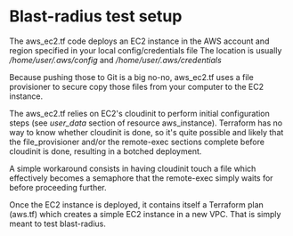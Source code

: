 # Blast-radius test setup

The aws_ec2.tf code deploys an EC2 instance in the AWS account and region specified in your local config/credentials file
The location is usually */home/user/.aws/config* and */home/user/.aws/credentials*

Because pushing those to Git is a big no-no, aws_ec2.tf uses a file provisioner to secure copy those files from your computer to the EC2 instance.

The aws_ec2.tf relies on EC2's cloudinit to perform initial configuration steps (see *user_data* section of resource aws_instance).
Terraform has no way to know whether cloudinit is done, so it's quite possible and likely that the file_provisioner and/or the remote-exec sections
complete before cloudinit is done, resulting in a botched deployment.

A simple workaround consists in having cloudinit touch a file which effectively becomes a semaphore that the remote-exec simply waits for before
proceeding further.

Once the EC2 instance is deployed, it contains itself a Terraform plan (aws.tf) which creates a simple EC2 instance in a new VPC.
That is simply meant to test blast-radius.


